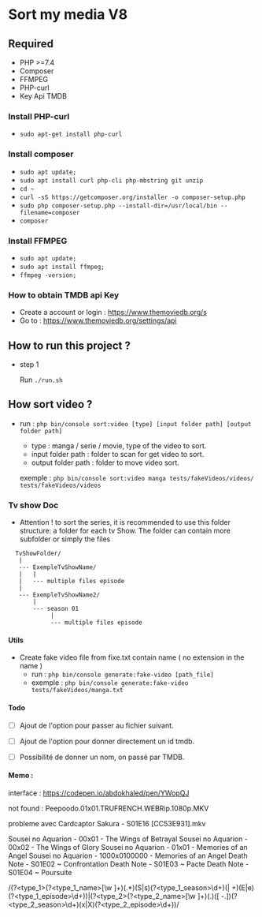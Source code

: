 # Sort my media V8

## Required 

* PHP >=7.4
* Composer
* FFMPEG
* PHP-curl
* Key Api TMDB

### Install PHP-curl
* `sudo apt-get install php-curl`

### Install composer
* `sudo apt update;`
* `sudo apt install curl php-cli php-mbstring git unzip`
* `cd ~`
* `curl -sS https://getcomposer.org/installer -o composer-setup.php`
* `sudo php composer-setup.php --install-dir=/usr/local/bin --filename=composer`
* `composer`

### Install FFMPEG

* `sudo apt update;`
* `sudo apt install ffmpeg;`
* `ffmpeg -version;`

### How to obtain TMDB api Key

* Create a account or login : https://www.themoviedb.org/s
* Go to : https://www.themoviedb.org/settings/api

## How to run this project ?

* step 1

    Run `./run.sh`


## How sort video ?

* run : `php bin/console sort:video [type] [input folder path] [output folder path]`
    
    * type : manga / serie / movie, type of the video to sort.
    * input folder path : folder to scan for get video to sort.
    * output folder path : folder to move video sort.
    
    exemple : `php bin/console sort:video manga tests/fakeVideos/videos/ tests/fakeVideos/videos`

### Tv show Doc

* Attention ! to sort the series, it is recommended to use this folder structure:
  a folder for each tv Show. The folder can contain more subfolder or simply the files
````  
  TvShowFolder/
   |
   --- ExempleTvShowName/
   |   |
   |   --- multiple files episode
   |
   --- ExempleTvShowName2/
       |
       --- season 01
            |
            --- multiple files episode
````    

#### Utils 

* Create fake video file from fixe.txt contain name ( no extension in the name )
  * run : `php bin/console generate:fake-video [path_file]`
  * exemple : `php bin/console generate:fake-video tests/fakeVideos/manga.txt`
#### Todo

- [ ] Ajout de l'option pour passer au fichier suivant.
- [ ] Ajout de l'option pour donner directement un id tmdb.
- [ ] Possibilité de donner un nom, on passé par TMDB.



#### Memo :

interface : 
https://codepen.io/abdokhaled/pen/YWopQJ

not found :
Peepoodo.01x01.TRUFRENCH.WEBRip.1080p.MKV

probleme avec Cardcaptor Sakura - S01E16 [CC53E931].mkv

Sousei no Aquarion - 00x01 - The Wings of Betrayal
Sousei no Aquarion - 00x02 - The Wings of Glory
Sousei no Aquarion - 01x01 - Memories of an Angel
Sousei no Aquarion -         1000x0100000 - Memories of an Angel
Death Note - S01E02 ~ Confrontation
Death Note - S01E03 ~ Pacte
Death Note - S01E04 ~ Poursuite

/(?<type_1>(?<type_1_name>[\w ]+)(.*)(S|s)(?<type_1_season>\d+)(| +)(E|e)(?<type_1_episode>\d+))|(?<type_2>(?<type_2_name>[\w ]+)(.)([ \-\.])(?<type_2_season>\d+)(x|X)(?<type_2_episode>\d+))/

